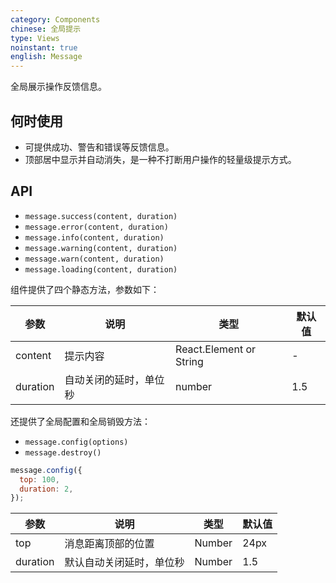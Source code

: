 ```yaml
---
category: Components
chinese: 全局提示
type: Views
noinstant: true
english: Message
---
```


全局展示操作反馈信息。

## 何时使用

- 可提供成功、警告和错误等反馈信息。
- 顶部居中显示并自动消失，是一种不打断用户操作的轻量级提示方式。

## API

- `message.success(content, duration)`
- `message.error(content, duration)`
- `message.info(content, duration)`
- `message.warning(content, duration)`
- `message.warn(content, duration)`
- `message.loading(content, duration)`

组件提供了四个静态方法，参数如下：

| 参数       | 说明           | 类型                       | 默认值       |
|------------|----------------|--------------------------|--------------|
| content    | 提示内容       | React.Element or String    | -           |
| duration   | 自动关闭的延时，单位秒 | number               | 1.5          |

还提供了全局配置和全局销毁方法：

- `message.config(options)`
- `message.destroy()`

```js
message.config({
  top: 100,
  duration: 2,
});
```

| 参数       | 说明                | 类型                       | 默认值       |
|------------|--------------------|--------------------------|-------------|
| top        | 消息距离顶部的位置 | Number                      | 24px        |
| duration   | 默认自动关闭延时，单位秒 | Number                 | 1.5         |
